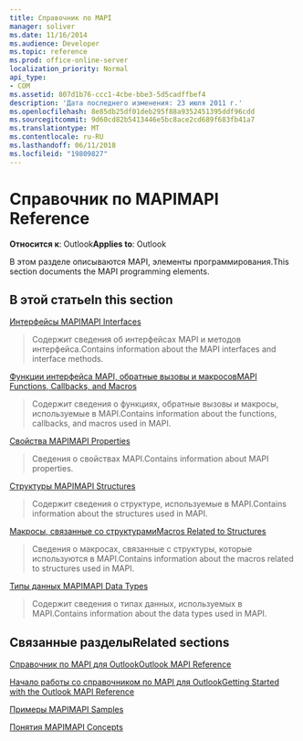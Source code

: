 ```yaml
---
title: Справочник по MAPI
manager: soliver
ms.date: 11/16/2014
ms.audience: Developer
ms.topic: reference
ms.prod: office-online-server
localization_priority: Normal
api_type:
- COM
ms.assetid: 807d1b76-ccc1-4cbe-bbe3-5d5cadffbef4
description: 'Дата последнего изменения: 23 июля 2011 г.'
ms.openlocfilehash: 8e85db25df01deb295f88a9352451395ddf96cdd
ms.sourcegitcommit: 9d60cd82b5413446e5bc8ace2cd689f683fb41a7
ms.translationtype: MT
ms.contentlocale: ru-RU
ms.lasthandoff: 06/11/2018
ms.locfileid: "19809827"
---
```

# <a name="mapi-reference"></a><span data-ttu-id="ea132-103">Справочник по MAPI</span><span class="sxs-lookup"><span data-stu-id="ea132-103">MAPI Reference</span></span>

  
  
<span data-ttu-id="ea132-104">**Относится к**: Outlook</span><span class="sxs-lookup"><span data-stu-id="ea132-104">**Applies to**: Outlook</span></span> 
  
<span data-ttu-id="ea132-105">В этом разделе описываются MAPI, элементы программирования.</span><span class="sxs-lookup"><span data-stu-id="ea132-105">This section documents the MAPI programming elements.</span></span>
  
## <a name="in-this-section"></a><span data-ttu-id="ea132-106">В этой статье</span><span class="sxs-lookup"><span data-stu-id="ea132-106">In this section</span></span>

[<span data-ttu-id="ea132-107">Интерфейсы MAPI</span><span class="sxs-lookup"><span data-stu-id="ea132-107">MAPI Interfaces</span></span>](mapi-interfaces.md)
  
> <span data-ttu-id="ea132-108">Содержит сведения об интерфейсах MAPI и методов интерфейса.</span><span class="sxs-lookup"><span data-stu-id="ea132-108">Contains information about the MAPI interfaces and interface methods.</span></span>
    
[<span data-ttu-id="ea132-109">Функции интерфейса MAPI, обратные вызовы и макросов</span><span class="sxs-lookup"><span data-stu-id="ea132-109">MAPI Functions, Callbacks, and Macros</span></span>](mapi-functions-callbacks-and-macros.md)
  
> <span data-ttu-id="ea132-110">Содержит сведения о функциях, обратные вызовы и макросы, используемые в MAPI.</span><span class="sxs-lookup"><span data-stu-id="ea132-110">Contains information about the functions, callbacks, and macros used in MAPI.</span></span>
    
[<span data-ttu-id="ea132-111">Свойства MAPI</span><span class="sxs-lookup"><span data-stu-id="ea132-111">MAPI Properties</span></span>](mapi-properties.md)
  
> <span data-ttu-id="ea132-112">Сведения о свойствах MAPI.</span><span class="sxs-lookup"><span data-stu-id="ea132-112">Contains information about MAPI properties.</span></span>
    
[<span data-ttu-id="ea132-113">Структуры MAPI</span><span class="sxs-lookup"><span data-stu-id="ea132-113">MAPI Structures</span></span>](mapi-structures.md)
  
> <span data-ttu-id="ea132-114">Содержит сведения о структуре, используемые в MAPI.</span><span class="sxs-lookup"><span data-stu-id="ea132-114">Contains information about the structures used in MAPI.</span></span>
    
[<span data-ttu-id="ea132-115">Макросы, связанные со структурами</span><span class="sxs-lookup"><span data-stu-id="ea132-115">Macros Related to Structures</span></span>](macros-related-to-structures.md)
  
> <span data-ttu-id="ea132-116">Сведения о макросах, связанные с структуры, которые используются в MAPI.</span><span class="sxs-lookup"><span data-stu-id="ea132-116">Contains information about the macros related to structures used in MAPI.</span></span>
    
[<span data-ttu-id="ea132-117">Типы данных MAPI</span><span class="sxs-lookup"><span data-stu-id="ea132-117">MAPI Data Types</span></span>](mapi-data-types.md)
  
> <span data-ttu-id="ea132-118">Содержит сведения о типах данных, используемых в MAPI.</span><span class="sxs-lookup"><span data-stu-id="ea132-118">Contains information about the data types used in MAPI.</span></span>
    
## <a name="related-sections"></a><span data-ttu-id="ea132-119">Связанные разделы</span><span class="sxs-lookup"><span data-stu-id="ea132-119">Related sections</span></span>

[<span data-ttu-id="ea132-120">Справочник по MAPI для Outlook</span><span class="sxs-lookup"><span data-stu-id="ea132-120">Outlook MAPI Reference</span></span>](outlook-mapi-reference.md)
  
[<span data-ttu-id="ea132-121">Начало работы со справочником по MAPI для Outlook</span><span class="sxs-lookup"><span data-stu-id="ea132-121">Getting Started with the Outlook MAPI Reference</span></span>](getting-started-with-the-outlook-mapi-reference.md)
  
[<span data-ttu-id="ea132-122">Примеры MAPI</span><span class="sxs-lookup"><span data-stu-id="ea132-122">MAPI Samples</span></span>](mapi-samples.md)
  
[<span data-ttu-id="ea132-123">Понятия MAPI</span><span class="sxs-lookup"><span data-stu-id="ea132-123">MAPI Concepts</span></span>](mapi-concepts.md)
  

